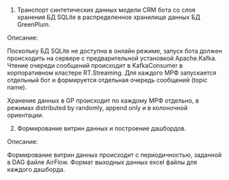 1. Транспорт синтетических данных модели CRM бота со слоя хранения БД SQLite в распределенное хранилище данных БД GreenPlum.

Описание:

Поскольку БД SQLite не доступна в онлайн режиме, запуск бота должен происходить на сервере с предварительной установкой Apache.Kafka.
Чтение очереди сообщений происходит в KafkaConsumer в корпоративном кластере RT.Streaming.
Для каждого МРФ запускается отдельный бот и формируется отдельная очередь сообщений (topic name).

Хранение данных в GP происходит по каждому МРФ отдельно, в режимах distributed by randomly, append only и в колоночной ориентации.

2. Формирование витрин данных и построение дашбордов.

Описание:

Формирование витрин данных происходит с периодичностью, заданной в DAG файле AirFlow. Формат выходных данных excel файлы для каждого дашборда.
